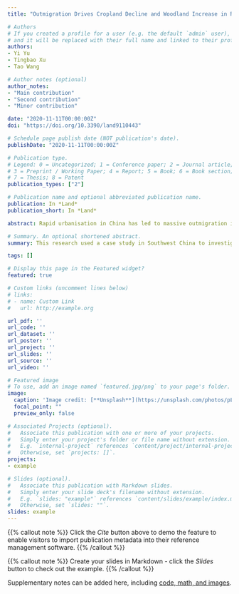 ```yaml
---
title: "Outmigration Drives Cropland Decline and Woodland Increase in Rural Regions of Southwest China"

# Authors
# If you created a profile for a user (e.g. the default `admin` user), write the username (folder name) here 
# and it will be replaced with their full name and linked to their profile.
authors:
- Yi Yu
- Tingbao Xu
- Tao Wang

# Author notes (optional)
author_notes:
- "Main contribution"
- "Second contribution"
- "Minor contribution"

date: "2020-11-11T00:00:00Z"
doi: "https://doi.org/10.3390/land9110443"

# Schedule page publish date (NOT publication's date).
publishDate: "2020-11-11T00:00:00Z"

# Publication type.
# Legend: 0 = Uncategorized; 1 = Conference paper; 2 = Journal article;
# 3 = Preprint / Working Paper; 4 = Report; 5 = Book; 6 = Book section;
# 7 = Thesis; 8 = Patent
publication_types: ["2"]

# Publication name and optional abbreviated publication name.
publication: In *Land*
publication_short: In *Land*

abstract: Rapid urbanisation in China has led to massive outmigration in rural regions, which has changed the regional labour force structure and can have various profound impacts as a result. This research used a case study in Southwest China to investigate how regional land use patterns have been changed in the context of rural outmigration and assessed the resulting dynamics on local ecological environment. The key findings include: (1) The local land conversion process was mainly characterised by the conversion of farmland (−18.3%) to residential area (+268.3%) and woodland (+55.6%) during 2000–2018; (2) about 83.7% of area showed a statistically significant increase in the normalised difference vegetation index (NDVI), which was not due to human interference factors (e.g., afforestation). Correlation analyses showed that depopulation (R = −0.514, p < 0.01) and local mild temperature (R = 0.505, p < 0.01) could be the main contributors. Only 2.5% of the area had decreased NDVI and this was directly caused by human activities (e.g., urban area expansion). These results implied that vegetation improvement can occur in the context of depopulation and farmland reduction, which did not significantly threaten the local agricultural sector. It then could be a good choice to allow those high-slope and biophysically poor farmlands to undergo forest succession rather than cultivation. Farmers in Southwest China should make a full use of the existing low-slope arable land to curb the declining trend of local farmland amount, in order to meet the future challenges brought by urbanisation. Enhanced agricultural infrastructure, mechanised farming and guide from local government can help achieve this goal. This study provided new insights and more realistic scenarios for rural development in Southwest China. The research findings are expected to provide a better understanding to enable sustainable land use management in Southwest China.

# Summary. An optional shortened abstract.
summary: This research used a case study in Southwest China to investigate how regional land use patterns have been changed in the context of rural outmigration and assessed the resulting dynamics on local ecological environment.

tags: []

# Display this page in the Featured widget?
featured: true

# Custom links (uncomment lines below)
# links:
# - name: Custom Link
#   url: http://example.org

url_pdf: ''
url_code: ''
url_dataset: ''
url_poster: ''
url_project: ''
url_slides: ''
url_source: ''
url_video: ''

# Featured image
# To use, add an image named `featured.jpg/png` to your page's folder. 
image:
  caption: 'Image credit: [**Unsplash**](https://unsplash.com/photos/pLCdAaMFLTE)'
  focal_point: ""
  preview_only: false

# Associated Projects (optional).
#   Associate this publication with one or more of your projects.
#   Simply enter your project's folder or file name without extension.
#   E.g. `internal-project` references `content/project/internal-project/index.md`.
#   Otherwise, set `projects: []`.
projects:
- example

# Slides (optional).
#   Associate this publication with Markdown slides.
#   Simply enter your slide deck's filename without extension.
#   E.g. `slides: "example"` references `content/slides/example/index.md`.
#   Otherwise, set `slides: ""`.
slides: example
---
```


{{% callout note %}}
Click the *Cite* button above to demo the feature to enable visitors to import publication metadata into their reference management software.
{{% /callout %}}

{{% callout note %}}
Create your slides in Markdown - click the *Slides* button to check out the example.
{{% /callout %}}

Supplementary notes can be added here, including [code, math, and images](https://wowchemy.com/docs/writing-markdown-latex/).
